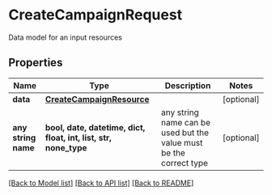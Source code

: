 # CreateCampaignRequest

Data model for an input resources

## Properties
Name | Type | Description | Notes
------------ | ------------- | ------------- | -------------
**data** | [**CreateCampaignResource**](CreateCampaignResource.md) |  | [optional] 
**any string name** | **bool, date, datetime, dict, float, int, list, str, none_type** | any string name can be used but the value must be the correct type | [optional]

[[Back to Model list]](../README.md#documentation-for-models) [[Back to API list]](../README.md#documentation-for-api-endpoints) [[Back to README]](../README.md)


